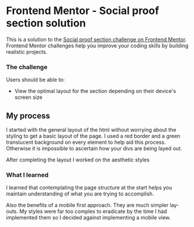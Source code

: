 # Frontend Mentor - Social proof section solution

This is a solution to the [Social proof section challenge on Frontend Mentor](https://www.frontendmentor.io/challenges/social-proof-section-6e0qTv_bA). Frontend Mentor challenges help you improve your coding skills by building realistic projects.

### The challenge

Users should be able to:

- View the optimal layout for the section depending on their device's screen size

## My process

I started with the general layout of the html without worrying about the styling to get a basic layout of the page.
I used a red border and a green translucent background on every element to help aid this process. Otherwise it is
impossible to ascertain how your divs are being layed out.

After completing the layout I worked on the aesthetic styles

### What I learned

I learned that contemplating the page structure at the start helps you maintain understanding of what you are
trying to accomplish.

Also the benefits of a mobile first approach. They are much simpler lay-outs. My styles were far too complex to eradicate
by the time I had implemented them so I decided against implementing a mobile view.
